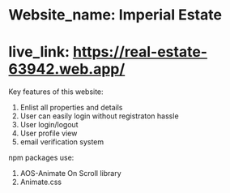 # Website_name: Imperial Estate

# live_link: https://real-estate-63942.web.app/

Key features of this website:

1.  Enlist all properties and details
2.  User can easily login without registraton hassle
3.  User login/logout
4.  User profile view
5.  email verification system

npm packages use:

1. AOS-Animate On Scroll library
2. Animate.css
